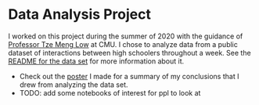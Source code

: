 # Data Analysis Project

I worked on this project during the summer of 2020 with the guidance of [Professor Tze Meng Low](https://www.ece.cmu.edu/directory/bios/low-tze-meng.html) at CMU.
I chose to analyze data from a public dataset of interactions between high schoolers throughout a week.
See the [README for the data set](https://github.com/thetaspirit/hs-data-analysis/blob/master/data/original/README.txt) for more information about it.

* Check out the [poster](https://github.com/thetaspirit/hs-data-analysis/blob/master/Poster.pdf) I made for a summary of my conclusions that I drew from analyzing the data set.
* TODO: add some notebooks of interest for ppl to look at
